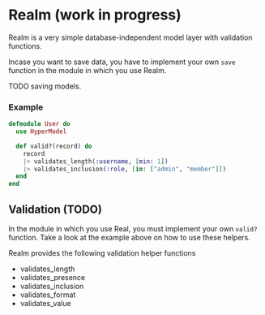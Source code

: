 # Realm (work in progress)

Realm is a very simple database-independent model layer with validation functions.

Incase you want to save data, you have to implement your own `save` function in the module in which you use Realm.

TODO saving models.

### Example

```elixir
defmodule User do
  use HyperModel

  def valid?(record) do
    record
    |> validates_length(:username, [min: 1])
    |> validates_inclusion(:role, [in: ["admin", "member"]])
  end
end
```


## Validation (TODO)

In the module in which you use Real, you must implement your own `valid?` function. Take a look at the example above on how to use these helpers.

Realm provides the following validation helper functions

* validates_length
* validates_presence
* validates_inclusion
* validates_format
* validates_value
